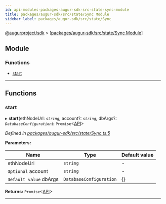 ```yaml
---
id: api-modules-packages-augur-sdk-src-state-sync-module
title: packages/augur-sdk/src/state/Sync Module
sidebar_label: packages/augur-sdk/src/state/Sync
---
```


[@augurproject/sdk](api-readme.md) > [[packages/augur-sdk/src/state/Sync Module]](api-modules-packages-augur-sdk-src-state-sync-module.md)

## Module

### Functions

* [start](api-modules-packages-augur-sdk-src-state-sync-module.md#start)

---

## Functions

<a id="start"></a>

###  start

▸ **start**(ethNodeUrl: *`string`*, account?: *`string`*, dbArgs?: *`DatabaseConfiguration`*): `Promise`<[API](api-classes-packages-augur-sdk-src-state-getter-api-api.md)>

*Defined in [packages/augur-sdk/src/state/Sync.ts:5](https://github.com/AugurProject/augur/blob/b4365d6894/packages/augur-sdk/src/state/Sync.ts#L5)*

**Parameters:**

| Name | Type | Default value |
| ------ | ------ | ------ |
| ethNodeUrl | `string` | - |
| `Optional` account | `string` | - |
| `Default value` dbArgs | `DatabaseConfiguration` |  {} |

**Returns:** `Promise`<[API](api-classes-packages-augur-sdk-src-state-getter-api-api.md)>

___

